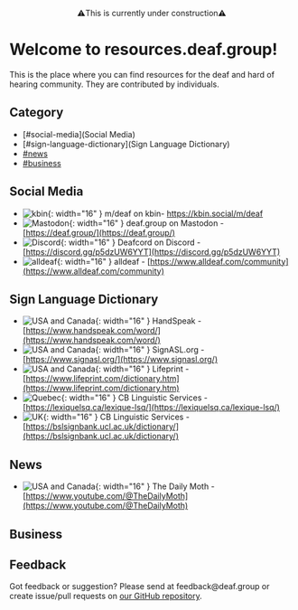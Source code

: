 <p style="text-align: center;">⚠️This is currently under construction⚠️</p>

# Welcome to resources.deaf.group!
This is the place where you can find resources for the deaf and hard of hearing community. They are contributed by individuals.

## Category
- [#social-media](Social Media)
- [#sign-language-dictionary](Sign Language Dictionary)
- [#news](News)
- [#business](Business)

## Social Media
- ![kbin](https://kbin.social/favicon.ico){: width="16" } m/deaf on kbin- https://kbin.social/m/deaf
- ![Mastodon](https://mastodon.social/packs/media/icons/favicon-16x16-c58fdef40ced38d582d5b8eed9d15c5a.png){: width="16" } deaf.group on Mastodon - [https://deaf.group/](https://deaf.group/)
- ![Discord](https://discord.com/assets/favicon.ico){: width="16" } Deafcord on Discord - [https://discord.gg/p5dzUW6YYT](https://discord.gg/p5dzUW6YYT)
- ![alldeaf](https://www.alldeaf.com/favicon.ico){: width="16" } alldeaf - [https://www.alldeaf.com/community](https://www.alldeaf.com/community)

## Sign Language Dictionary
- ![USA and Canada](https://em-content.zobj.net/thumbs/120/openmoji/338/flag-united-states_1f1fa-1f1f8.png){: width="16" } HandSpeak - [https://www.handspeak.com/word/](https://www.handspeak.com/word/)
- ![USA and Canada](https://em-content.zobj.net/thumbs/120/openmoji/338/flag-united-states_1f1fa-1f1f8.png){: width="16" } SignASL.org - [https://www.signasl.org/](https://www.signasl.org/)
- ![USA and Canada](https://em-content.zobj.net/thumbs/120/openmoji/338/flag-united-states_1f1fa-1f1f8.png){: width="16" } Lifeprint - [https://www.lifeprint.com/dictionary.htm](https://www.lifeprint.com/dictionary.htm)
- ![Quebec](https://em-content.zobj.net/thumbs/120/openmoji/338/flag-for-quebec-caqc_1f3f4-e0063-e0061-e0071-e0063-e007f.png){: width="16" } CB Linguistic Services - [https://lexiquelsq.ca/lexique-lsq/](https://lexiquelsq.ca/lexique-lsq/)
- ![UK](https://em-content.zobj.net/thumbs/120/openmoji/338/flag-united-kingdom_1f1ec-1f1e7.png){: width="16" } CB Linguistic Services - [https://bslsignbank.ucl.ac.uk/dictionary/](https://bslsignbank.ucl.ac.uk/dictionary/)

## News
- ![USA and Canada](https://em-content.zobj.net/thumbs/120/openmoji/338/flag-united-states_1f1fa-1f1f8.png){: width="16" } The Daily Moth - [https://www.youtube.com/@TheDailyMoth](https://www.youtube.com/@TheDailyMoth)

## Business

## Feedback
Got feedback or suggestion? Please send at <!-- fsdvwqs -->feed<!-- asdzxcwqe -->back<!-- zndoasdifg -->@<!-- dsafasdf  -->deaf.<!-- bncjdhsatuy -->group or create issue/pull requests on [our GitHub repository](https://github.com/BatteryDie/resources.deaf.group).
